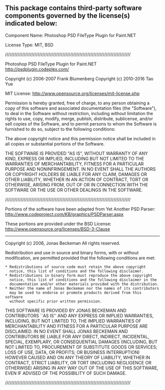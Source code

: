 This package contains third-party software components governed by the license(s) indicated below:
---------

Component Name: Photoshop PSD FileType Plugin for Paint.NET

License Type: MIT, BSD

/////////////////////////////////////////////////////////////////////////////////

Photoshop PSD FileType Plugin for Paint.NET
http://psdplugin.codeplex.com/

Copyright (c) 2006-2007 Frank Blumenberg
Copyright (c) 2010-2016 Tao Yue

MIT License: http://www.opensource.org/licenses/mit-license.php

Permission is hereby granted, free of charge, to any person obtaining a copy 
of this software and associated documentation files (the "Software"), to deal
in the Software without restriction, including without limitation the rights
to use, copy, modify, merge, publish, distribute, sublicense, and/or sell 
copies of the Software, and to permit persons to whom the Software is 
furnished to do so, subject to the following conditions:

The above copyright notice and this permission notice shall be included in all
copies or substantial portions of the Software.

THE SOFTWARE IS PROVIDED "AS IS", WITHOUT WARRANTY OF ANY KIND, EXPRESS OR 
IMPLIED, INCLUDING BUT NOT LIMITED TO THE WARRANTIES OF MERCHANTABILITY, 
FITNESS FOR A PARTICULAR PURPOSE AND NONINFRINGEMENT. IN NO EVENT SHALL THE 
AUTHORS OR COPYRIGHT HOLDERS BE LIABLE FOR ANY CLAIM, DAMAGES OR OTHER 
LIABILITY, WHETHER IN AN ACTION OF CONTRACT, TORT OR OTHERWISE, ARISING FROM,
OUT OF OR IN CONNECTION WITH THE SOFTWARE OR THE USE OR OTHER DEALINGS IN 
THE SOFTWARE.

/////////////////////////////////////////////////////////////////////////////////

Portions of the software have been adapted from Yet Another PSD Parser:
  http://www.codeproject.com/KB/graphics/PSDParser.aspx

These portions are provided under the BSD License:
  http://www.opensource.org/licenses/BSD-3-Clause

----

Copyright (c) 2006, Jonas Beckeman
All rights reserved.

Redistribution and use in source and binary forms, with or without
modification, are permitted provided that the following conditions are met:

    * Redistributions of source code must retain the above copyright
      notice, this list of conditions and the following disclaimer.
    * Redistributions in binary form must reproduce the above copyright
      notice, this list of conditions and the following disclaimer in the
      documentation and/or other materials provided with the distribution.
    * Neither the name of Jonas Beckeman nor the names of its contributors
      may be used to endorse or promote products derived from this software
      without specific prior written permission.

THIS SOFTWARE IS PROVIDED BY JONAS BECKEMAN AND CONTRIBUTORS ``AS IS'' AND ANY
EXPRESS OR IMPLIED WARRANTIES, INCLUDING, BUT NOT LIMITED TO, THE IMPLIED
WARRANTIES OF MERCHANTABILITY AND FITNESS FOR A PARTICULAR PURPOSE ARE
DISCLAIMED. IN NO EVENT SHALL JONAS BECKEMAN AND CONTRIBUTORS BE LIABLE FOR ANY
DIRECT, INDIRECT, INCIDENTAL, SPECIAL, EXEMPLARY, OR CONSEQUENTIAL DAMAGES
(INCLUDING, BUT NOT LIMITED TO, PROCUREMENT OF SUBSTITUTE GOODS OR SERVICES;
LOSS OF USE, DATA, OR PROFITS; OR BUSINESS INTERRUPTION) HOWEVER CAUSED AND
ON ANY THEORY OF LIABILITY, WHETHER IN CONTRACT, STRICT LIABILITY, OR TORT
(INCLUDING NEGLIGENCE OR OTHERWISE) ARISING IN ANY WAY OUT OF THE USE OF THIS
SOFTWARE, EVEN IF ADVISED OF THE POSSIBILITY OF SUCH DAMAGE.

/////////////////////////////////////////////////////////////////////////////////

